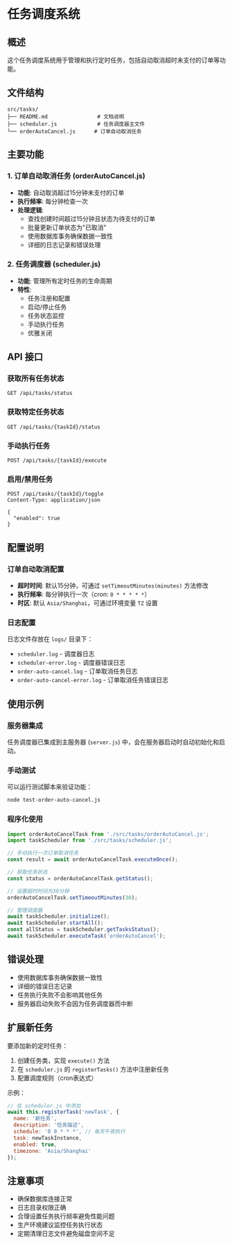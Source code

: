 # 任务调度系统

## 概述

这个任务调度系统用于管理和执行定时任务，包括自动取消超时未支付的订单等功能。

## 文件结构

```
src/tasks/
├── README.md                # 文档说明
├── scheduler.js             # 任务调度器主文件
└── orderAutoCancel.js      # 订单自动取消任务
```

## 主要功能

### 1. 订单自动取消任务 (orderAutoCancel.js)

- **功能**: 自动取消超过15分钟未支付的订单
- **执行频率**: 每分钟检查一次
- **处理逻辑**: 
  - 查找创建时间超过15分钟且状态为待支付的订单
  - 批量更新订单状态为"已取消"
  - 使用数据库事务确保数据一致性
  - 详细的日志记录和错误处理

### 2. 任务调度器 (scheduler.js)

- **功能**: 管理所有定时任务的生命周期
- **特性**:
  - 任务注册和配置
  - 启动/停止任务
  - 任务状态监控
  - 手动执行任务
  - 优雅关闭

## API 接口

### 获取所有任务状态
```http
GET /api/tasks/status
```

### 获取特定任务状态
```http
GET /api/tasks/{taskId}/status
```

### 手动执行任务
```http
POST /api/tasks/{taskId}/execute
```

### 启用/禁用任务
```http
POST /api/tasks/{taskId}/toggle
Content-Type: application/json

{
  "enabled": true
}
```

## 配置说明

### 订单自动取消配置

- **超时时间**: 默认15分钟，可通过 `setTimeoutMinutes(minutes)` 方法修改
- **执行频率**: 每分钟执行一次（cron: `0 * * * * *`）
- **时区**: 默认 `Asia/Shanghai`，可通过环境变量 `TZ` 设置

### 日志配置

日志文件存放在 `logs/` 目录下：
- `scheduler.log` - 调度器日志
- `scheduler-error.log` - 调度器错误日志
- `order-auto-cancel.log` - 订单取消任务日志
- `order-auto-cancel-error.log` - 订单取消任务错误日志

## 使用示例

### 服务器集成

任务调度器已集成到主服务器 (`server.js`) 中，会在服务器启动时自动初始化和启动。

### 手动测试

可以运行测试脚本来验证功能：

```bash
node test-order-auto-cancel.js
```

### 程序化使用

```javascript
import orderAutoCancelTask from './src/tasks/orderAutoCancel.js';
import taskScheduler from './src/tasks/scheduler.js';

// 手动执行一次订单取消任务
const result = await orderAutoCancelTask.executeOnce();

// 获取任务状态
const status = orderAutoCancelTask.getStatus();

// 设置超时时间为30分钟
orderAutoCancelTask.setTimeoutMinutes(30);

// 管理调度器
await taskScheduler.initialize();
await taskScheduler.startAll();
const allStatus = taskScheduler.getTasksStatus();
await taskScheduler.executeTask('orderAutoCancel');
```

## 错误处理

- 使用数据库事务确保数据一致性
- 详细的错误日志记录
- 任务执行失败不会影响其他任务
- 服务器启动失败不会因为任务调度器而中断

## 扩展新任务

要添加新的定时任务：

1. 创建任务类，实现 `execute()` 方法
2. 在 `scheduler.js` 的 `registerTasks()` 方法中注册新任务
3. 配置调度规则（cron表达式）

示例：
```javascript
// 在 scheduler.js 中添加
await this.registerTask('newTask', {
  name: '新任务',
  description: '任务描述',
  schedule: '0 0 * * *', // 每天午夜执行
  task: newTaskInstance,
  enabled: true,
  timezone: 'Asia/Shanghai'
});
```

## 注意事项

- 确保数据库连接正常
- 日志目录权限正确
- 合理设置任务执行频率避免性能问题
- 生产环境建议监控任务执行状态
- 定期清理日志文件避免磁盘空间不足